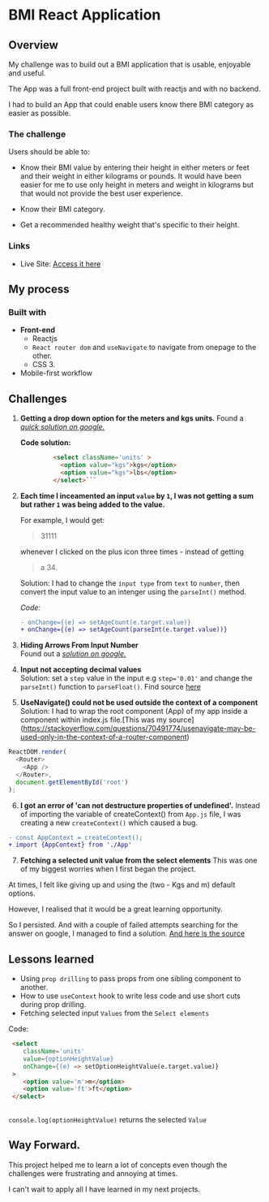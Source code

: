 # BMI React Application 

## Overview
My challenge was to build out a BMI application that is usable, enjoyable and useful. 

The App was a full front-end project built with reactjs and with no backend.

I had to build an App that could enable users know there BMI category as easier as possible. 

### The challenge

Users should be able to:

- Know their BMI value by entering their height in either meters or feet and their weight in either kilograms or pounds. It would have been easier for me to use only height in meters and weight in kilograms but that would not provide the best user experience.

- Know their BMI category.

- Get a recommended healthy weight that's specific to their height.

### Links

- Live Site: [Access it here](https://asuman315.github.io/get-bmi)

## My process

### Built with

- **Front-end**
  - Reactjs
  - `React router dom` and `useNavigate` to navigate from onepage to the other.
  - CSS 3.
- Mobile-first workflow

## Challenges
1. **Getting a drop down option for the meters and kgs units.**
   Found a [*quick solution on google.*](https://educba.com/html-form-elements)
   
   **Code solution:**
   
     ```html
              <select className='units' >
                <option value="kgs">kgs</option>
                <option value="kgs">lbs</option>
              </select>```

2. **Each time I inceamented an input `value` by `1`, I was not getting a sum but rather `1` was being added to the value.**
  
   For example, I would get: 
   >31111 

   whenever I clicked on the plus icon three times - instead of getting 

   >a 34.  

   Solution: I had to change the `input type` from `text` to `number`, then convert the input value to an intenger using the `parseInt()` method. 

   *Code:* 
  
   ```diff
   - onChange={(e) => setAgeCount(e.target.value)}
   + onChange={(e) => setAgeCount(parseInt(e.target.value))}
   ```

3. **Hiding Arrows From Input Number**\
  Found out a [*solution on google.*](https://www.w3schools.com/howto/howto_css_hide_arrow_number.asp)

4. **Input not accepting decimal values**\
   Solution: set a `step` value in the input e.g `step='0.01'` and change the `parseInt()` function to `parseFloat()`. Find source [here](https://developer.mozilla.org/en-US/docs/Web/HTML/Element/input/number)  

5. **UseNavigate() could not be used outside the context of a <Router> component**\
Solution: I had to wrap the root component (App) of my app inside a <Router> component within index.js file.\[This was my source](https://stackoverflow.com/questions/70491774/usenavigate-may-be-used-only-in-the-context-of-a-router-component)  
```js
ReactDOM.render(
  <Router>
    <App />
  </Router>,
  document.getElementById('root')
);
```
6. **I got an error of 'can not destructure properties of undefined'.**
  Instead of importing the variable of createContext() from `App.js` file, I was creating a new `createContext()` which caused a bug.
  ```diff
  - const AppContext = createContext();
  + import {AppContext} from './App'
  ```

7. **Fetching a selected unit value from the select elements** 
  This was one of my biggest worries when I first began the project. 
  
  At times, I felt like giving up and using the (two - Kgs and m) default options. 
  
  However, I realised that it would be a great learning opportunity.
  
  So I persisted. And with a couple of failed attempts searching for the answer on google, I managed to find a solution. [And here is the source](https://www.pluralsight.com/guides/how-to-get-selected-value-from-a-mapped-select-input-in-react) 

  ## Lessons learned
  - Using `prop drilling` to pass props from one sibling component to another.
  - How to use `useContext` hook to write less code and use short cuts during prop drilling.
  - Fetching selected input `Values` from the `Select elements`
  
  Code:
  
  ```html
   <select 
      className='units'
      value={optionHeightValue}
      onChange={(e) => setOptionHeightValue(e.target.value)}
   >
      <option value='m'>m</option>
      <option value='ft'>ft</option>
   </select>
   
  ```
  
  `console.log(optionHeightValue)` returns the selected `Value`

  ## Way  Forward.

  This project helped me to learn a lot of concepts even though the challenges were frustrating and annoying at times.

  I can't wait to apply all I have learned in my next projects.
